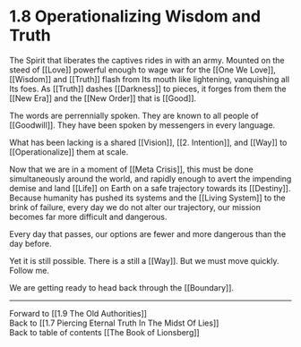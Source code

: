 # 1.8 Operationalizing Wisdom and Truth
The Spirit that liberates the captives rides in with an army. Mounted on the steed of [[Love]] powerful enough to wage war for the [[One We Love]], [[Wisdom]] and [[Truth]] flash from Its mouth like lightening, vanquishing all Its foes. As [[Truth]] dashes [[Darkness]] to pieces, it forges from them the [[New Era]] and the [[New Order]] that is [[Good]]. 

The words are perrennially spoken. They are known to all people of [[Goodwill]]. They have been spoken by messengers in every language. 

What has been lacking is a shared [[Vision]], [[2. Intention]], and [[Way]] to [[Operationalize]] them at scale. 

Now that we are in a moment of [[Meta Crisis]], this must be done simultaneously around the world, and rapidly enough to avert the impending demise and land [[Life]] on Earth on a safe trajectory towards its [[Destiny]]. Because humanity has pushed its systems and the [[Living System]] to the brink of failure, every day we do not alter our trajectory, our mission becomes far more difficult and dangerous. 

Every day that passes, our options are fewer and more dangerous than the day before. 

Yet it is still possible. There is a still a [[Way]]. But we must move quickly. Follow me. 

We are getting ready to head back through the [[Boundary]]. 

___

Forward to [[1.9 The Old Authorities]]  
Back to [[1.7 Piercing Eternal Truth In The Midst Of Lies]]  
Back to table of contents [[The Book of Lionsberg]]  

